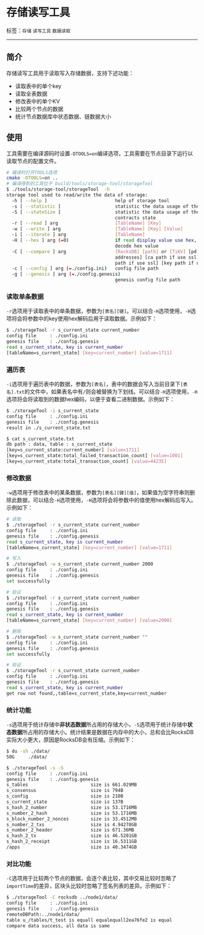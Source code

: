 # 存储读写工具

标签：``存储`` ``读写工具`` ``数据读取``

----------

## 简介

存储读写工具用于读取写入存储数据，支持下述功能：

- 读取表中的单个key
- 读取全表数据
- 修改表中的单个KV
- 比较两个节点的数据
- 统计节点数据库中状态数据、链数据大小

## 使用

工具需要在编译源码时设置`-DTOOLS=on`编译选项，工具需要在节点目录下运行以读取节点的配置文件。

```bash
# 编译时打开TOOLS选项
cmake -DTOOLS=on ..
# 编译得到的工具位于 build/tools/storage-tool/storageTool
$ ./tools/storage-tool/storageTool  -h
storage tool used to read/write the data of storage:
  -h [ --help ]                         help of storage tool
  -s [ --statistic ]                    statistic the data usage of the storage
  -S [ --stateSize ]                    statistic the data usage of the
                                        contracts state
  -r [ --read ] arg                     [TableName] [Key]
  -w [ --write ] arg                    [TableName] [Key] [Value]
  -i [ --iterate ] arg                  [TableName]
  -H [ --hex ] arg (=0)                 if read display value use hex, if write
                                        decode hex value
  -C [ --compare ] arg                  [RocksDB] [path] or [TiKV] [pd
                                        addresses] [ca path if use ssl] [cert
                                        path if use ssl] [key path if use ssl]
  -c [ --config ] arg (=./config.ini)   config file path
  -g [ --genesis ] arg (=./config.genesis)
                                        genesis config file path
```

### 读取单条数据

`-r`选项用于读取表中的单条数据，参数为`[表名][键]`。可以结合`-H`选项使用，`-H`选项将会将参数中的key使用hex解码后用于读取数据。示例如下：

```bash
$ ./storageTool -r s_current_state current_number
config file     : ./config.ini
genesis file    : ./config.genesis
read s_current_state, key is current_number
[tableName=s_current_state] [key=current_number] [value=1711]
```

### 遍历表

`-i`选项用于遍历表中的数据，参数为`[表名]`，表中的数据会写入当前目录下`[表名].txt`的文件中，如果表名中有`/`则会被替换为下划线。可以结合`-H`选项使用，`-H`选项将会将读取到的数据hex编码，以便于查看二进制数据。示例如下：

```bash
$ ./storageTool -i s_current_state
config file     : ./config.ini
genesis file    : ./config.genesis
result in ./s_current_state.txt

$ cat s_current_state.txt
db path : data, table : s_current_state
[key=s_current_state:current_number] [value=1711]
[key=s_current_state:total_failed_transaction_count] [value=1001]
[key=s_current_state:total_transaction_count] [value=44235]
```

### 修改数据

`-w`选项用于修改表中的某条数据，参数为`[表名][键][值]`，如果值为空字符串则删除此数据，可以结合`-H`选项使用，`-H`选项将会将参数中的值使用hex解码后写入。示例如下：

```bash
# 读取
$ ./storageTool -r s_current_state current_number
config file     : ./config.ini
genesis file    : ./config.genesis
read s_current_state, key is current_number
[tableName=s_current_state] [key=current_number] [value=1711]

# 写入
$ ./storageTool -w s_current_state current_number 2000
config file     : ./config.ini
genesis file    : ./config.genesis
set successfully

# 验证
$ ./storageTool -r s_current_state current_number
config file     : ./config.ini
genesis file    : ./config.genesis
read s_current_state, key is current_number
[tableName=s_current_state] [key=current_number] [value=2000]

# 删除
$ ./storageTool -w s_current_state current_number ""
config file     : ./config.ini
genesis file    : ./config.genesis
set successfully

# 验证
$ ./storageTool -r s_current_state current_number
config file     : ./config.ini
genesis file    : ./config.genesis
read s_current_state, key is current_number
get row not found,,table=s_current_state,key=current_number
```

### 统计功能

`-s`选项用于统计存储中**非状态数据**所占用的存储大小，`-S`选项用于统计存储中**状态数据**所占用的存储大小。统计结果是数据在内存中的大小，总和会比RocksDB实际大小更大，原因是RocksDB会有压缩。示例如下：

```bash
$ du -sh ./data/
50G     ./data/

$ ./storageTool -s -S
config file     : ./config.ini
genesis file    : ./config.genesis
s_tables                       size is 661.029MB
s_consensus                    size is 794B
s_config                       size is 210B
s_current_state                size is 137B
s_hash_2_number                size is 53.1716MB
s_number_2_hash                size is 53.1716MB
s_block_number_2_nonces        size is 33.4512MB
s_number_2_txs                 size is 4.94278GB
s_number_2_header              size is 671.36MB
s_hash_2_tx                    size is 46.5201GB
s_hash_2_receipt               size is 16.5311GB
/apps                          size is 40.3474GB
```

### 对比功能

`-C`选项用于比较两个节点的数据，会逐个表比较，其中交易比较时忽略了`importTime`的差异，区块头比较时忽略了签名列表的差异。示例如下：

```bash
$ ./storageTool -C rocksdb ../node1/data/
config file     : ./config.ini
genesis file    : ./config.genesis
remoteDBPath:../node1/data/
table u_/tables/t_test is equall equalequall2ea76fe2 is equal
compare data success, all data is same
```
